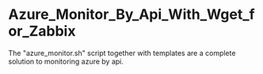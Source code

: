 # Azure_Monitor_By_Api_With_Wget_for_Zabbix
The "azure_monitor.sh" script together with templates are a complete solution to monitoring azure by api.
